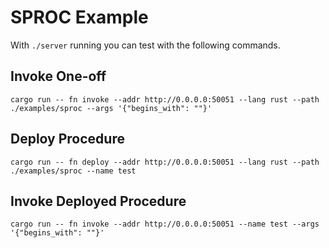 # SPROC Example

With `./server` running you can test with the following commands.

## Invoke One-off

```
cargo run -- fn invoke --addr http://0.0.0.0:50051 --lang rust --path ./examples/sproc --args '{"begins_with": ""}'
```

## Deploy Procedure

```
cargo run -- fn deploy --addr http://0.0.0.0:50051 --lang rust --path ./examples/sproc --name test  
```

## Invoke Deployed Procedure

```
cargo run -- fn invoke --addr http://0.0.0.0:50051 --name test --args '{"begins_with": ""}'  
```